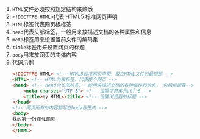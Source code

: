 1. `HTML`文件必须按照规定结构来熟悉
2. `<!DOCTYPE HTML>`代表 HTML5 标准网页声明
3. `HTML`标签代表网页根标签
4. `head`代表头部标签，一般用来放描述文档的各种属性和信息
5. `meta`标签用来设置当前文件的编码集
6. `title`标签用来设置网页的标题
7. `body`用来放网页的主体内容
8. 代码示例
    ```html
    <!DOCTYPE HTML> <!-- HTML5标准网页声明，放在HTML文件的最顶部 -->
    <HTML> <!-- HTML为根标签，代表整个网页 -->
    <head> <!-- head为头部标签，一般用来描述文档的各种属性和信息， 包括标题等-->
        <meta charset="UTF-8"> <!-- 设置字符集为utf-8 -->
        <title>my HTML</title> <!-- 设置浏览器的标题 -->
    </head>
    <!-- 网页所有的内容都写在body标签内 -->
    <body>
    我的第一个HTML网页
    </body>
    </HTML>
    ```